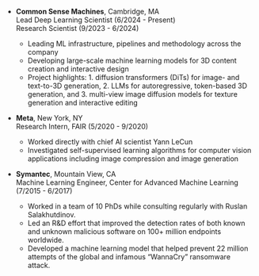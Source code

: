 - **Common Sense Machines**, Cambridge, MA<br>
Lead Deep Learning Scientist (6/2024 - Present)<br>
Research Scientist (9/2023 - 6/2024)
    - Leading ML infrastructure, pipelines and methodology across the company
    - Developing large-scale machine learning models for 3D content creation and interactive design
    - Project highlights: 1. diffusion transformers (DiTs) for image- and text-to-3D generation, 2. LLMs for autoregressive, token-based 3D generation, and 3. multi-view image diffusion models for texture generation and interactive editing

- **Meta**, New York, NY<br>
Research Intern, FAIR (5/2020 - 9/2020)
    - Worked directly with chief AI scientist Yann LeCun
    - Investigated self-supervised learning algorithms for computer vision applications including image compression and image generation

- **Symantec**, Mountain View, CA<br>
Machine Learning Engineer, Center for Advanced Machine Learning (7/2015 - 6/2017)
    - Worked in a team of 10 PhDs while consulting regularly with Ruslan Salakhutdinov.
    - Led an R&D effort that improved the detection rates of both known and unknown malicious software on 100+ million
endpoints worldwide.
    - Developed a machine learning model that helped prevent 22 million attempts of the global and infamous “WannaCry”
ransomware attack.